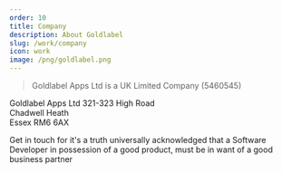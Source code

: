 ```yaml
---
order: 10
title: Company
description: About Goldlabel
slug: /work/company
icon: work
image: /png/goldlabel.png
---
```


> Goldlabel Apps Ltd is a UK Limited Company (5460545)

Goldlabel Apps Ltd
321-323 High Road  
Chadwell Heath  
Essex RM6 6AX

Get in touch for it's a truth universally acknowledged that a Software Developer in possession of a good product, must be in want of a good business partner
